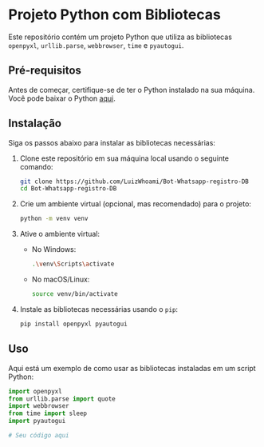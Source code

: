 # Projeto Python com Bibliotecas

Este repositório contém um projeto Python que utiliza as bibliotecas `openpyxl`, `urllib.parse`, `webbrowser`, `time` e `pyautogui`.

## Pré-requisitos

Antes de começar, certifique-se de ter o Python instalado na sua máquina. Você pode baixar o Python [aqui](https://www.python.org/downloads/).

## Instalação

Siga os passos abaixo para instalar as bibliotecas necessárias:

1. Clone este repositório em sua máquina local usando o seguinte comando:

    ```bash
    git clone https://github.com/LuizWhoami/Bot-Whatsapp-registro-DB
    cd Bot-Whatsapp-registro-DB
    ```

2. Crie um ambiente virtual (opcional, mas recomendado) para o projeto:

    ```bash
    python -m venv venv
    ```

3. Ative o ambiente virtual:

    - No Windows:

        ```bash
        .\venv\Scripts\activate
        ```

    - No macOS/Linux:

        ```bash
        source venv/bin/activate
        ```

4. Instale as bibliotecas necessárias usando o `pip`:

    ```bash
    pip install openpyxl pyautogui
    ```

## Uso

Aqui está um exemplo de como usar as bibliotecas instaladas em um script Python:

```python
import openpyxl
from urllib.parse import quote
import webbrowser
from time import sleep
import pyautogui

# Seu código aqui

